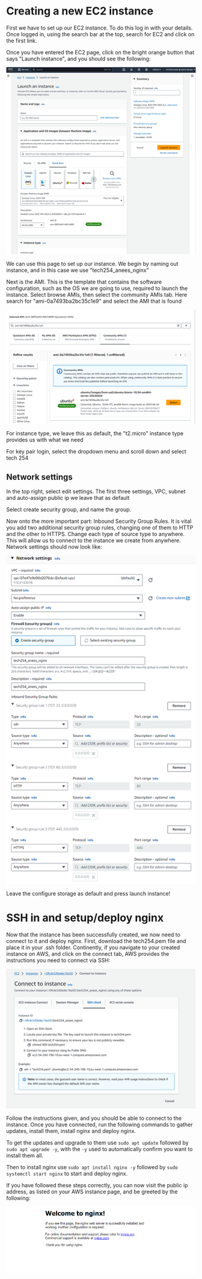 # Creating a new EC2 instance

First we have to set up our EC2 instance. To do this log in with your details. Once logged in, using the search bar at the top, search for EC2 and click on the first link.

Once you have entered the EC2 page, click on the bright orange button that says "Launch instance", and you should see the following:

![Alt text](instance_homepage.png)

We can use this page to set up our instance. We begin by naming out instance, and in this case we use "tech254_anees_nginx"

Next is the AMI. This is the template that contains the software configuration, such as the OS we are going to use, required to launch the instance. Select browse AMIs, then select the community AMIs tab. Here search for "ami-0a7493ba2bc35c1e9" and select the AMI that is found

![Alt text](ami.png)

For instance type, we leave this as default, the "t2.micro" instance type provides us with what we need

For key pair login, select the dropdown menu and scroll down and select tech 254

## Network settings

In the top right, select edit settings.
The first three settings, VPC, subnet and auto-assign public ip we leave that as default

Select create security group, and name the group. 

Now onto the more important part: Inbound Security Group Rules. It is vital you add two additional security group rules, changing one of them to HTTP and the other to HTTPS. Change each type of source type to anywhere. This will allow us to connect to the instance we create from anywhere. Network settings should now look like:

![Alt text](network_settings.png)

Leave the configure storage as default and press launch instance!

# SSH in and setup/deploy nginx

Now that the instance has been successfully created, we now need to connect to it and deploy nginx.
First, download the tech254.pem file and place it in your .ssh folder. Continently, if you navigate to your created instance on AWS, and click on the connect tab, AWS provides the instructions you need to connect via SSH:

![Alt text](connect_aws.png)

Follow the instructions given, and you should be able to connect to the instance. Once you have connected, run the following commands to gather updates, install them, install nginx and deploy nginx.

To get the updates and upgrade to them use `sudo apt update` followed by `sudo apt upgrade -y`, with the `-y` used to automatically confirm you want to install them all.

Then to install nginx use `sudo apt install nginx -y` followed by `sudo systemctl start nginx` to start and deploy nginx.

If you have followed these steps correctly, you can now visit the public ip address, as listed on your AWS instance page, and be greeted by the following: 

![Alt text](nginx_deployed.png)